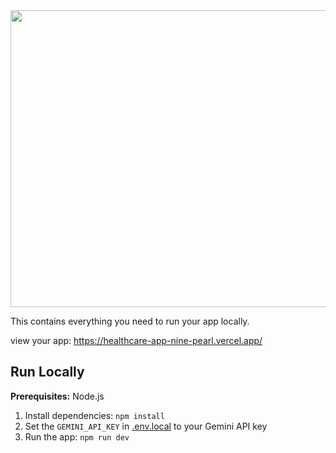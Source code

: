 <div align="center">
<img width="1200" height="475" alt="GHBanner" src="https:/"C:\Users\sudha\OneDrive\Pictures\Screenshots\Screenshot (20).png" />
</div>



This contains everything you need to run your app locally.

view your app: https://healthcare-app-nine-pearl.vercel.app/
## Run Locally

**Prerequisites:**  Node.js


1. Install dependencies:
   `npm install`
2. Set the `GEMINI_API_KEY` in [.env.local](.env.local) to your Gemini API key
3. Run the app:
   `npm run dev`
